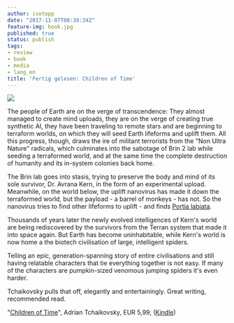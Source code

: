 ```yaml
---
author: isotopp
date: "2017-11-07T08:38:34Z"
feature-img: book.jpg
published: true
status: publish
tags:
- review
- book
- media
- lang_en
title: 'Fertig gelesen: Children of Time'
---
```

[![](https://blog.koehntopp.info/uploads/2017/11/children-of-time.png)](https://www.amazon.de/Children-Time-Winner-Arthur-English-ebook/dp/B00SN93AHU)

The people of Earth are on the verge of transcendence: They
almost managed to create mind uploads, they are on the verge of
creating true synthetic AI, they have been traveling to remote
stars and are beginning to terraform worlds, on which they will
seed Earth lifeforms and uplift them. All this progress, though,
draws the ire of militant terrorists from the "Non Ultra Nature"
radicals, which culminates into the sabotage of Brin 2 lab while
seeding a terraformed world, and at the same time the complete
destruction of humanity and its in-system colonies back
home.

The Brin lab goes into stasis, trying to preserve the body and
mind of its sole survivor, Dr. Avrana Kern, in the form of an
experimental upload. Meanwhile, on the world below, the uplift
nanovirus has made it down the terraformed world, but the
payload - a barrel of monkeys - has not. So the nanovirus tries
to find other lifeforms to uplift - and finds
[Portia labiata](https://en.wikipedia.org/wiki/Portia_labiata).

Thousands of years later the newly evolved intelligences of
Kern's world are being rediscovered by the survivors from the
Terran system that made it into space again. But Earth has
become uninhabitable, while Kern's world is now home a the
biotech civilisation of large, intelligent spiders.

Telling an epic, generation-spanning story of entire
civilisations and still having relatable characters that tie
everything together is not easy. If many of the characters are
pumpkin-sized venomous jumping spiders it's even harder.

Tchaikovsky pulls that off, elegantly and entertainingly. Great
writing, recommended read.

"[Children of Time](https://www.amazon.de/Children-Time-Winner-Arthur-English-ebook/dp/B00SN93AHU)",
Adrian Tchaikovsky, EUR 5,99, ([Kindle](https://www.amazon.de/Children-Time-Winner-Arthur-English-ebook/dp/B00SN93AHU))
